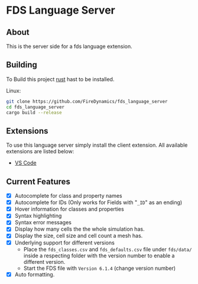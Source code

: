 # FDS Language Server

## About
This is the server side for a fds language extension.

## Building
To Build this project [rust](https://www.rust-lang.org/) hast to be installed.  

Linux:
```bash
git clone https://github.com/FireDynamics/fds_language_server
cd fds_language_server
cargo build --release
```

## Extensions
To use this language server simply install the client extension. All available extensions are listed below:
- [VS Code](https://github.com/FireDynamics/vs_code_fds_language_client)

## Current Features
- [x] Autocomplete for class and property names
- [X] Autocomplete for IDs (Only works for Fields with "`_ID`" as an ending)
- [x] Hover information for classes and properties
- [x] Syntax highlighting
- [x] Syntax error messages
- [x] Display how many cells the the whole simulation has.
- [X] Display the size, cell size and cell count a mesh has.
- [x] Underlying support for different versions
    - Place the `fds_classes.csv` and `fds_defaults.csv` file under `fds/data/` inside a respecting folder with the version number to enable a different version.
    - Start the FDS file with `Version 6.1.4` (change version number)
- [x] Auto formatting.